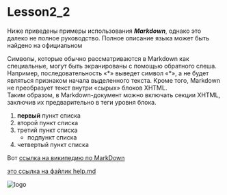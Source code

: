 # Lesson2_2
Ниже приведены примеры использования ***Markdown***, однако это далеко не
полное руководство. Полное описание языка может быть найдено на официальном

Символы, которые обычно рассматриваются в Markdown как специальные,
могут быть экранированы с помощью обратного слеша. Например, 
последовательность «\*» выведет символ «*», а не будет являться признаком
начала выделенного текста. Кроме того, Markdown не преобразует текст 
внутри «сырых» блоков XHTML.<br/> Таким образом, в Markdown-документ можно
включать секции XHTML, заключив их предварительно в теги уровня блока.


1. **первый** пункт списка
2. второй пункт списка
3. третий пункт списка
    - подпункт списка
4. четвертый пункт списка

Вот [ссылка на википедию по MarkDown](https://ru.wikipedia.org/wiki/Markdown)


[это ссылка на файлик help.md](HELP.md)

![logo](https://upload.wikimedia.org/wikipedia/commons/thumb/4/48/Markdown-mark.svg/1024px-Markdown-mark.svg.png)